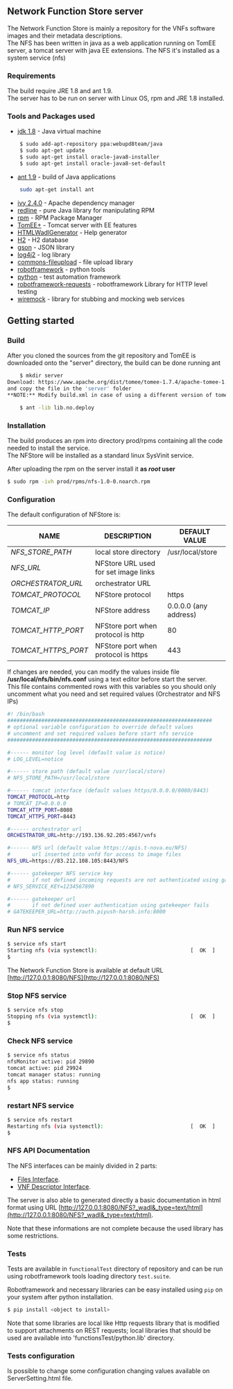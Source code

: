 
## Network Function Store server
The Network Function Store is mainly a repository for the VNFs software images and their metadata descriptions.<br/>
The NFS has been written in java as a web application running on TomEE server, a tomcat server with java EE extensions.
The NFS it's installed as a system service (nfs)

### Requirements
The build require JRE 1.8 and ant 1.9. <br/>
The server has to be run on server with Linux OS, rpm and JRE 1.8 installed.

### Tools and Packages used
* [jdk 1.8](http://www.oracle.com/technetwork/java/javase/overview/index.html) - Java virtual machine
```sh
    $ sudo add-apt-repository ppa:webupd8team/java
    $ sudo apt-get update
    $ sudo apt-get install oracle-java8-installer    
    $ sudo apt-get install oracle-java8-set-default
```
* [ant 1.9](http://http://ant.apache.org/) - build of Java applications
```sh
    sudo apt-get install ant
```
* [ivy 2.4.0](http://ant.apache.org/ivy/) - Apache dependency manager
* [redline](http://redline-rpm.org/index.html) - pure Java library for manipulating RPM
* [rpm](http://rpm5.org/) - RPM Package Manager
* [TomEE+](http://tomee.apache.org/apache-tomee.html) - Tomcat server with EE features
* [HTMLWadlGenerator](https://github.com/romiawasthy/HTMLWadlGenerator) - Help generator
* [H2](http://www.h2database.com/html/main.html) - H2 database
* [gson](https://code.google.com/p/google-gson/) - JSON library
* [log4j2](http://logging.apache.org/log4j/2.x/) - log library
* [commons-fileupload](https://commons.apache.org/proper/commons-fileupload/) - file upload library
* [robotframework](http://robotframework.org/) - python tools
* [python](https://www.python.org/) - test automation framework
* [robotframework-requests](https://github.com/bulkan/robotframework-requests) - robotframework Library for HTTP level testing 
* [wiremock](http://wiremock.org/index.html) - library for stubbing and mocking web services 

## Getting started

### Build
After you cloned the sources from the git repository and TomEE is downloaded onto the "server" directory, the build can be done running ant
```sh
    $ mkdir server
Download: https://www.apache.org/dist/tomee/tomee-1.7.4/apache-tomee-1.7.4-plus.zip
and copy the file in the 'server' folder
**NOTE:** Modify build.xml in case of using a different version of tomee
```

```sh
    $ ant -lib lib.no.deploy
```

### Installation
The build produces an rpm into directory prod/rpms containing all the code needed to install the service.<br/>
The NFStore will be installed as a standard linux SysVinit service.

After uploading the rpm on the server install it **as *root* user**

```sh
$ sudo rpm -ivh prod/rpms/nfs-1.0-0.noarch.rpm
```

### Configuration
The default configuration of NFStore is:

NAME | DESCRIPTION | DEFAULT VALUE                      
---- | ----------- | -------------
*NFS_STORE_PATH* | local store directory | /usr/local/store 	                
*NFS_URL* | NFStore URL used for set image links
*ORCHESTRATOR_URL* | orchestrator URL
*TOMCAT_PROTOCOL* | NFStore protocol | https 	                            
*TOMCAT_IP* | NFStore address | 0.0.0.0 (any address)	                        
*TOMCAT_HTTP_PORT* | NFStore port when protocol is http | 80	                                
*TOMCAT_HTTPS_PORT* | NFStore port when protocol is https | 443	                            

If changes are needed, you can modify the values inside file **/usr/local/nfs/bin/nfs.conf** using a text editor before start the server.<br/>
This file contains commented rows with this variables so you should only uncomment what you need and set required values (Orchestrator and NFS IPs)

```sh
#! /bin/bash
##################################################################
# optional variable configuration to override default values
# uncomment and set required values before start nfs service
##################################################################

#------ monitor log level (default value is notice)
# LOG_LEVEL=notice

#------ store path (default value /usr/local/store)
# NFS_STORE_PATH=/usr/local/store

#------ tomcat interface (default values https/0.0.0.0/8080/8443)
TOMCAT_PROTOCOL=http
# TOMCAT_IP=0.0.0.0
TOMCAT_HTTP_PORT=8080
TOMCAT_HTTPS_PORT=8443

#------ orchestrator url
ORCHESTRATOR_URL=http://193.136.92.205:4567/vnfs

#------ NFS url (default value https://apis.t-nova.eu/NFS)
#       url inserted into vnfd for access to image files
NFS_URL=https://83.212.108.105:8443/NFS

#------ gatekeeper NFS service key
#       if not defined incoming requests are not authenticated using gatekeeper
# NFS_SERVICE_KEY=1234567890

#------ gatekeeper url
#       if not defined user authentication using gatekeeper fails
# GATEKEEPER_URL=http://auth.piyush-harsh.info:8000

```

### Run NFS service
```sh
$ service nfs start
Starting nfs (via systemctl):                              [  OK  ]
$
```

The Network Function Store is available at default URL [http://127.0.0.1:8080/NFS](http://127.0.0.1:8080/NFS)

### Stop NFS service
```sh
$ service nfs stop
Stopping nfs (via systemctl):                              [  OK  ]
$
```

### Check NFS service
```sh
$ service nfs status
nfsMonitor active: pid 29890
tomcat active: pid 29924
tomcat manager status: running
nfs app status: running
$ 
```

### restart NFS service
```sh
$ service nfs restart
Restarting nfs (via systemctl):                            [  OK  ]
$ 
```

### NFS API Documentation
The NFS interfaces can be mainly divided in 2 parts:
* [Files Interface](files_interface.md).
* [VNF Descriptor Interface](vnfds_interface.md).

The server is also able to generated directly a basic documentation in html format using URL
[http://127.0.0.1:8080/NFS?_wadl&_type=text/html](http://127.0.0.1:8080/NFS?_wadl&_type=text/html).

Note that these informations are not complete because the used library has some restrictions.

### Tests
Tests are available in `functionalTest` directory of repository and can be run using robotframework tools loading directory `test.suite`.

Robotframework and necessary libraries can be easy installed using `pip` on your system after python installation.

```sh
$ pip install <object to install>
```
Note that some libraries are local like Http requests library that is modified to support attachments on REST requests; local libraries that should be used are available into 'functionsTest/python.lib' directory. 

### Tests configuration
Is possible to change some configuration changing values available on ServerSetting.html file.


